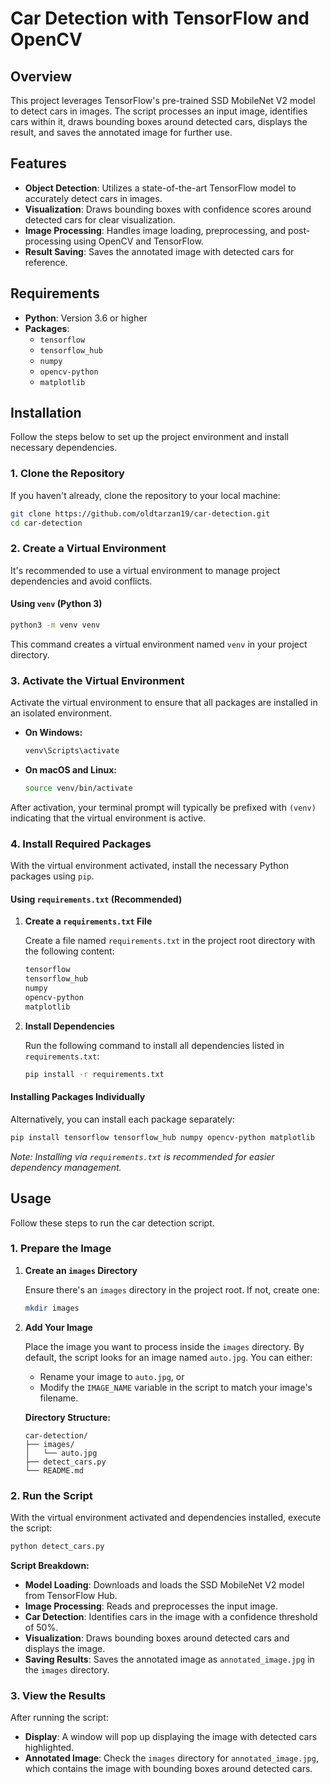 # Car Detection with TensorFlow and OpenCV

## Overview

This project leverages TensorFlow's pre-trained SSD MobileNet V2 model to detect cars in images. The script processes an input image, identifies cars within it, draws bounding boxes around detected cars, displays the result, and saves the annotated image for further use.

## Features

- **Object Detection**: Utilizes a state-of-the-art TensorFlow model to accurately detect cars in images.
- **Visualization**: Draws bounding boxes with confidence scores around detected cars for clear visualization.
- **Image Processing**: Handles image loading, preprocessing, and post-processing using OpenCV and TensorFlow.
- **Result Saving**: Saves the annotated image with detected cars for reference.

## Requirements

- **Python**: Version 3.6 or higher
- **Packages**:
  - `tensorflow`
  - `tensorflow_hub`
  - `numpy`
  - `opencv-python`
  - `matplotlib`

## Installation

Follow the steps below to set up the project environment and install necessary dependencies.

### 1. Clone the Repository

If you haven't already, clone the repository to your local machine:

```bash
git clone https://github.com/oldtarzan19/car-detection.git
cd car-detection
```

### 2. Create a Virtual Environment

It's recommended to use a virtual environment to manage project dependencies and avoid conflicts.

#### Using `venv` (Python 3)

```bash
python3 -m venv venv
```

This command creates a virtual environment named `venv` in your project directory.

### 3. Activate the Virtual Environment

Activate the virtual environment to ensure that all packages are installed in an isolated environment.

- **On Windows:**

  ```bash
  venv\Scripts\activate
  ```

- **On macOS and Linux:**

  ```bash
  source venv/bin/activate
  ```

After activation, your terminal prompt will typically be prefixed with `(venv)` indicating that the virtual environment is active.

### 4. Install Required Packages

With the virtual environment activated, install the necessary Python packages using `pip`.

#### Using `requirements.txt` (Recommended)

1. **Create a `requirements.txt` File**

   Create a file named `requirements.txt` in the project root directory with the following content:

   ```txt
   tensorflow
   tensorflow_hub
   numpy
   opencv-python
   matplotlib
   ```

2. **Install Dependencies**

   Run the following command to install all dependencies listed in `requirements.txt`:

   ```bash
   pip install -r requirements.txt
   ```

#### Installing Packages Individually

Alternatively, you can install each package separately:

```bash
pip install tensorflow tensorflow_hub numpy opencv-python matplotlib
```

*Note: Installing via `requirements.txt` is recommended for easier dependency management.*

## Usage

Follow these steps to run the car detection script.

### 1. Prepare the Image

1. **Create an `images` Directory**

   Ensure there's an `images` directory in the project root. If not, create one:

   ```bash
   mkdir images
   ```

2. **Add Your Image**

   Place the image you want to process inside the `images` directory. By default, the script looks for an image named `auto.jpg`. You can either:

   - Rename your image to `auto.jpg`, or
   - Modify the `IMAGE_NAME` variable in the script to match your image's filename.

   **Directory Structure:**

   ```
   car-detection/
   ├── images/
   │   └── auto.jpg
   ├── detect_cars.py
   └── README.md
   ```

### 2. Run the Script

With the virtual environment activated and dependencies installed, execute the script:

```bash
python detect_cars.py
```

**Script Breakdown:**

- **Model Loading**: Downloads and loads the SSD MobileNet V2 model from TensorFlow Hub.
- **Image Processing**: Reads and preprocesses the input image.
- **Car Detection**: Identifies cars in the image with a confidence threshold of 50%.
- **Visualization**: Draws bounding boxes around detected cars and displays the image.
- **Saving Results**: Saves the annotated image as `annotated_image.jpg` in the `images` directory.

### 3. View the Results

After running the script:

- **Display**: A window will pop up displaying the image with detected cars highlighted.
- **Annotated Image**: Check the `images` directory for `annotated_image.jpg`, which contains the image with bounding boxes around detected cars.
